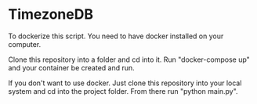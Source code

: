 # TimezoneDB

To dockerize this script. You need to have docker installed on your computer. 

Clone this repository into a folder and cd into it. Run "docker-compose up" and your container be created and run. 

If you don't want to use docker. Just clone this repository into your local system and cd into the project folder. From there run "python main.py". 
